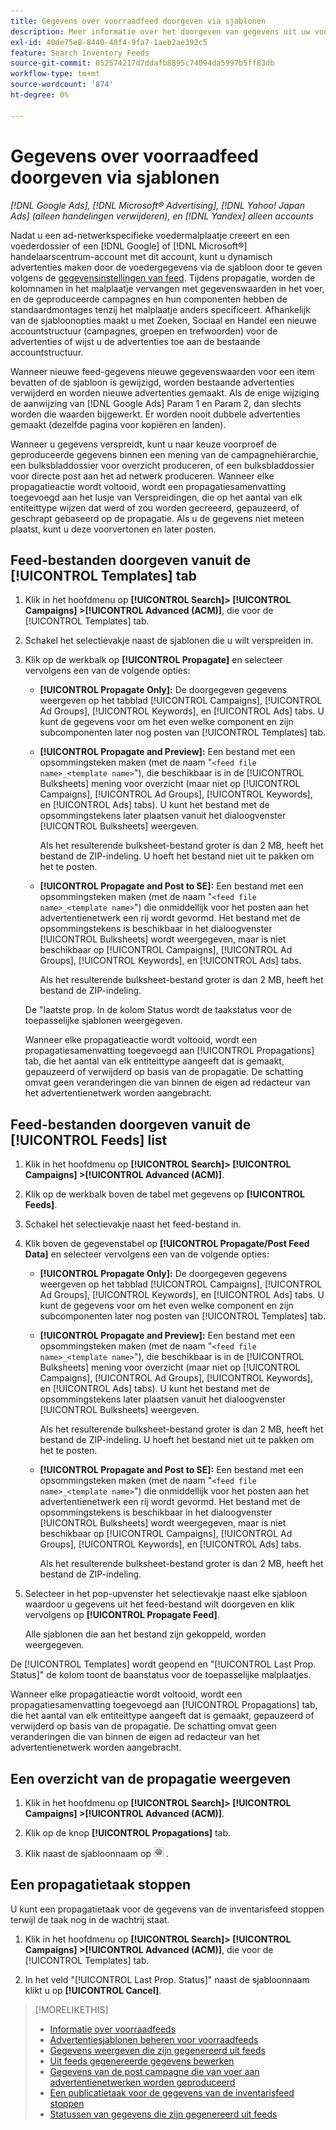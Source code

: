 ```yaml
---
title: Gegevens over voorraadfeed doorgeven via sjablonen
description: Meer informatie over het doorgeven van gegevens uit uw voorraad via advertentiesjablonen om de accountstructuur te beheren en dynamische advertenties te leveren.
exl-id: 40de75e8-8440-48f4-9fa7-1aeb2ae392c5
feature: Search Inventory Feeds
source-git-commit: 052574217d7ddafb8895c74094da5997b5ff83db
workflow-type: tm+mt
source-wordcount: '874'
ht-degree: 0%

---
```


# Gegevens over voorraadfeed doorgeven via sjablonen

*[!DNL Google Ads], [!DNL Microsoft® Advertising], [!DNL Yahoo! Japan Ads] (alleen handelingen verwijderen), en [!DNL Yandex] alleen accounts*

Nadat u een ad-netwerkspecifieke voedermalplaatje creeert en een voederdossier of een [!DNL Google] of [!DNL Microsoft®] handelaarscentrum-account met dit account, kunt u dynamisch advertenties maken door de voedergegevens via de sjabloon door te geven volgens de [gegevensinstellingen van feed](feed-settings-manage.md). Tijdens propagatie, worden de kolomnamen in het malplaatje vervangen met gegevenswaarden in het voer, en de geproduceerde campagnes en hun componenten hebben de standaardmontages tenzij het malplaatje anders specificeert. Afhankelijk van de sjabloonopties maakt u met Zoeken, Sociaal en Handel een nieuwe accountstructuur (campagnes, groepen en trefwoorden) voor de advertenties of wijst u de advertenties toe aan de bestaande accountstructuur.

Wanneer nieuwe feed-gegevens nieuwe gegevenswaarden voor een item bevatten of de sjabloon is gewijzigd, worden bestaande advertenties verwijderd en worden nieuwe advertenties gemaakt. Als de enige wijziging de aanwijzing van [!DNL Google Ads] Param 1 en Param 2, dan slechts worden die waarden bijgewerkt. Er worden nooit dubbele advertenties gemaakt (dezelfde pagina voor kopiëren en landen).

Wanneer u gegevens verspreidt, kunt u naar keuze voorproef de geproduceerde gegevens binnen een mening van de campagnehiërarchie, een bulksbladdossier voor overzicht produceren, of een bulksbladdossier voor directe post aan het ad netwerk produceren. Wanneer elke propagatieactie wordt voltooid, wordt een propagatiesamenvatting toegevoegd aan het lusje van Verspreidingen, die op het aantal van elk entiteittype wijzen dat werd of zou worden gecreeerd, gepauzeerd, of geschrapt gebaseerd op de propagatie. Als u de gegevens niet meteen plaatst, kunt u deze voorvertonen en later posten.

## Feed-bestanden doorgeven vanuit de [!UICONTROL Templates] tab

1. Klik in het hoofdmenu op **[!UICONTROL Search]> [!UICONTROL Campaigns] >[!UICONTROL Advanced (ACM)]**, die voor de [!UICONTROL Templates] tab.

1. Schakel het selectievakje naast de sjablonen die u wilt verspreiden in.

1. Klik op de werkbalk op **[!UICONTROL Propagate]** en selecteer vervolgens een van de volgende opties:

   * **[!UICONTROL Propagate Only]:** De doorgegeven gegevens weergeven op het tabblad [!UICONTROL Campaigns], [!UICONTROL Ad Groups], [!UICONTROL Keywords], en [!UICONTROL Ads] tabs. U kunt de gegevens voor om het even welke component en zijn subcomponenten later nog posten van [!UICONTROL Templates] tab.

   * **[!UICONTROL Propagate and Preview]:** Een bestand met een opsommingsteken maken (met de naam &quot;`<feed file name>_<template name>`&quot;), die beschikbaar is in de [!UICONTROL Bulksheets] mening voor overzicht (maar niet op [!UICONTROL Campaigns], [!UICONTROL Ad Groups], [!UICONTROL Keywords], en [!UICONTROL Ads] tabs). U kunt het bestand met de opsommingstekens later plaatsen vanuit het dialoogvenster [!UICONTROL Bulksheets] weergeven.

     Als het resulterende bulksheet-bestand groter is dan 2 MB, heeft het bestand de ZIP-indeling. U hoeft het bestand niet uit te pakken om het te posten.

   * **[!UICONTROL Propagate and Post to SE]:** Een bestand met een opsommingsteken maken (met de naam &quot;`<feed file name>_<template name>`&quot;) die onmiddellijk voor het posten aan het advertentienetwerk een rij wordt gevormd. Het bestand met de opsommingstekens is beschikbaar in het dialoogvenster [!UICONTROL Bulksheets] wordt weergegeven, maar is niet beschikbaar op [!UICONTROL Campaigns], [!UICONTROL Ad Groups], [!UICONTROL Keywords], en [!UICONTROL Ads] tabs.

     Als het resulterende bulksheet-bestand groter is dan 2 MB, heeft het bestand de ZIP-indeling.

   De &quot;laatste prop. In de kolom Status wordt de taakstatus voor de toepasselijke sjablonen weergegeven.

   Wanneer elke propagatieactie wordt voltooid, wordt een propagatiesamenvatting toegevoegd aan [!UICONTROL Propagations] tab, die het aantal van elk entiteittype aangeeft dat is gemaakt, gepauzeerd of verwijderd op basis van de propagatie. De schatting omvat geen veranderingen die van binnen de eigen ad redacteur van het advertentienetwerk worden aangebracht.

## Feed-bestanden doorgeven vanuit de [!UICONTROL Feeds] list

1. Klik in het hoofdmenu op **[!UICONTROL Search]> [!UICONTROL Campaigns] >[!UICONTROL Advanced (ACM)]**.

1. Klik op de werkbalk boven de tabel met gegevens op **[!UICONTROL Feeds]**.

1. Schakel het selectievakje naast het feed-bestand in.

1. Klik boven de gegevenstabel op **[!UICONTROL Propagate/Post Feed Data]** en selecteer vervolgens een van de volgende opties:

   * **[!UICONTROL Propagate Only]:** De doorgegeven gegevens weergeven op het tabblad [!UICONTROL Campaigns], [!UICONTROL Ad Groups], [!UICONTROL Keywords], en [!UICONTROL Ads] tabs. U kunt de gegevens voor om het even welke component en zijn subcomponenten later nog posten van [!UICONTROL Templates] tab.

   * **[!UICONTROL Propagate and Preview]:** Een bestand met een opsommingsteken maken (met de naam &quot;`<feed file name>_<template name>`&quot;), die beschikbaar is in de [!UICONTROL Bulksheets] mening voor overzicht (maar niet op [!UICONTROL Campaigns], [!UICONTROL Ad Groups], [!UICONTROL Keywords], en [!UICONTROL Ads] tabs). U kunt het bestand met de opsommingstekens later plaatsen vanuit het dialoogvenster [!UICONTROL Bulksheets] weergeven.

     Als het resulterende bulksheet-bestand groter is dan 2 MB, heeft het bestand de ZIP-indeling. U hoeft het bestand niet uit te pakken om het te posten.

   * **[!UICONTROL Propagate and Post to SE]:** Een bestand met een opsommingsteken maken (met de naam &quot;`<feed file name>_<template name>`&quot;) die onmiddellijk voor het posten aan het advertentienetwerk een rij wordt gevormd. Het bestand met de opsommingstekens is beschikbaar in het dialoogvenster [!UICONTROL Bulksheets] wordt weergegeven, maar is niet beschikbaar op [!UICONTROL Campaigns], [!UICONTROL Ad Groups], [!UICONTROL Keywords], en [!UICONTROL Ads] tabs.

     Als het resulterende bulksheet-bestand groter is dan 2 MB, heeft het bestand de ZIP-indeling.

1. Selecteer in het pop-upvenster het selectievakje naast elke sjabloon waardoor u gegevens uit het feed-bestand wilt doorgeven en klik vervolgens op **[!UICONTROL Propagate Feed]**.

   Alle sjablonen die aan het bestand zijn gekoppeld, worden weergegeven.

De [!UICONTROL Templates] wordt geopend en &quot;[!UICONTROL Last Prop. Status]&quot; de kolom toont de baanstatus voor de toepasselijke malplaatjes.

Wanneer elke propagatieactie wordt voltooid, wordt een propagatiesamenvatting toegevoegd aan [!UICONTROL Propagations] tab, die het aantal van elk entiteittype aangeeft dat is gemaakt, gepauzeerd of verwijderd op basis van de propagatie. De schatting omvat geen veranderingen die van binnen de eigen ad redacteur van het advertentienetwerk worden aangebracht.

## Een overzicht van de propagatie weergeven

1. Klik in het hoofdmenu op **[!UICONTROL Search]> [!UICONTROL Campaigns] >[!UICONTROL Advanced (ACM)]**.

1. Klik op de knop **[!UICONTROL Propagations]** tab.

1. Klik naast de sjabloonnaam op ![Pictogram Instellingen weergeven/bewerken](/help/search-social-commerce/assets/settings.png "Pictogram Instellingen weergeven/bewerken") .

## Een propagatietaak stoppen

U kunt een propagatietaak voor de gegevens van de inventarisfeed stoppen terwijl de taak nog in de wachtrij staat.

1. Klik in het hoofdmenu op **[!UICONTROL Search]> [!UICONTROL Campaigns] >[!UICONTROL Advanced (ACM)]**, die voor de [!UICONTROL Templates] tab.

1. In het veld &quot;[!UICONTROL Last Prop. Status]&quot; naast de sjabloonnaam klikt u op **[!UICONTROL Cancel]**.

>[!MORELIKETHIS]
>
>* [Informatie over voorraadfeeds](inventory-feeds-about.md)
>* [Advertentiesjablonen beheren voor voorraadfeeds](/help/search-social-commerce/campaign-management/inventory-feeds/ad-templates/ad-template-manage.md)
>* [Gegevens weergeven die zijn gegenereerd uit feeds](propagated-data-view.md)
>* [Uit feeds gegenereerde gegevens bewerken](propagated-data-edit.md)
>* [Gegevens van de post campagne die van voer aan advertentienetwerken worden geproduceerd](propagated-data-post.md)
>* [Een publicatietaak voor de gegevens van de inventarisfeed stoppen](stop-job.md)
>* [Statussen van gegevens die zijn gegenereerd uit feeds](propagated-data-status.md)

